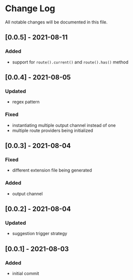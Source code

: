 # Change Log

All notable changes will be documented in this file.

## [0.0.5] - 2021-08-11

### Added

- support for `route().current()` and `route().has()` method

## [0.0.4] - 2021-08-05

### Updated

- regex pattern

### Fixed

- instantiating multiple output channel instead of one
- multiple route providers being initialized

## [0.0.3] - 2021-08-04

### Fixed

- different extension file being generated

### Added

- output channel

## [0.0.2] - 2021-08-04

### Updated

- suggestion trigger strategy

## [0.0.1] - 2021-08-03

### Added

- initial commit
